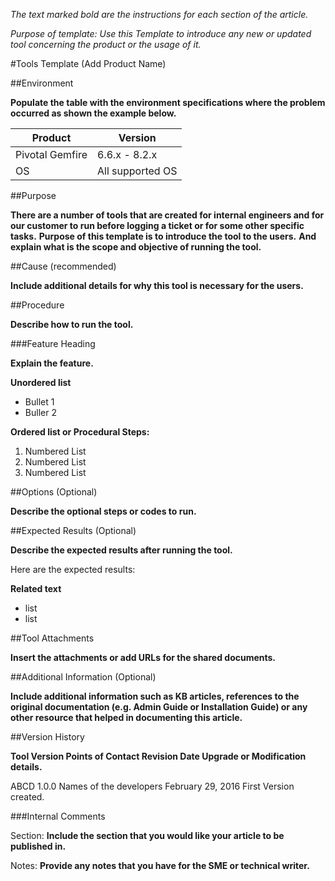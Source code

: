 *The text marked bold are the instructions for each section of the article.*

*Purpose of template: Use this Template to introduce any new or updated tool concerning the product or the usage of it.*

#Tools Template (Add Product Name)

##Environment

**Populate the table with the environment specifications where the problem occurred as shown the example below.**

Product	| Version
--------|---------
Pivotal Gemfire |	6.6.x - 8.2.x
OS |	All supported OS

##Purpose

**There are a number of tools that are created for internal engineers and for our customer to run before logging a ticket or for some other specific tasks.**
**Purpose of this template is to introduce the tool to the users.**
**And explain what is the scope and objective of running the tool.**

##Cause (recommended)

**Include additional details for why this tool is necessary for the users.**

##Procedure

**Describe how to run the tool.**

###Feature Heading

**Explain the feature.**

**Unordered list**

*	Bullet 1
*	Buller 2

**Ordered list or Procedural Steps:**

1.	Numbered List
2.	Numbered List
3.	Numbered List

##Options (Optional)

**Describe the optional steps or codes to run.**

##Expected Results (Optional)

**Describe the expected results after running the tool.**

Here are the expected results:

**Related text**

*	list
*	list

##Tool Attachments

**Insert the attachments or add URLs for the shared documents.**
 
##Additional Information (Optional)

**Include additional information such as KB articles, references to the original documentation (e.g. Admin Guide or Installation Guide) or any other resource that helped in documenting this article.**  
 
##Version History

**Tool Version	Points of Contact	Revision Date	Upgrade or Modification details.**

ABCD 1.0.0	Names of the developers	February 29, 2016	 First Version created.

###Internal Comments

Section: **Include the section that you would like your article to be published in.**

Notes: **Provide any notes that you have for the SME or technical writer.**
 	 	 	 

